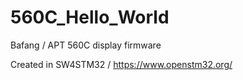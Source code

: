 # 560C_Hello_World
Bafang / APT 560C display firmware

Created in SW4STM32 / https://www.openstm32.org/
